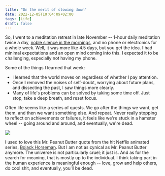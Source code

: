 ```yaml
---
title: "On the merit of slowing down"
date: 2022-12-05T10:04:09+02:00
tags: [Life]
draft: false
---
```


So, I went to a meditation retreat in late November -- 1-hour daily meditation twice a day, [noble silence in the mornings](https://en.wikipedia.org/wiki/Noble_Silence#:~:text=Noble%20Silence%20is%20a%20term,asked%20the%20fourteen%20unanswerable%20questions.), and no phone or electronics for a whole week. Well, it was more like 4.5 days, but you get the idea. I had minimal expectations and an open mind coming into this. I expected it to be challenging, especially not having my phone. 

Some of the things I learned that week:

- I learned that the world moves on regardless of whether I pay attention. 
- Once I removed the noises of self-doubt, worrying about future plans, and dissecting the past, I saw things more clearly. 
- Many of life's problems can be solved by taking some time off. Just stop, take a deep breath, and reset focus.

Often life seems like a series of quests. We go after the things we want, get them, and then we want something else. And repeat. Never really stopping to reflect on achievements or failures, it feels like we're stuck in a hamster wheel -- going around and around, and eventually, we're dead. 


![](/images/mr_peanubutter_quote.jpg)


I used to love this Mr. Peanut Butter quote from the hit Netflix animated series, [Bojack Horseman](https://en.wikipedia.org/wiki/BoJack_Horseman). But I am not as cynical as Mr. Peanut Butter anymore. The universe is not particularly cruel; it just is. And as for the search for meaning, that is mostly up to the individual. I think taking part in the human experience is meaningful enough -- love, grow and help others, do cool shit, and eventually, you'll be dead.
